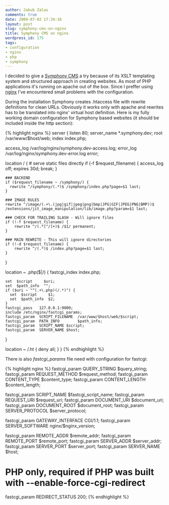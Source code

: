 ```yaml
---
author: Jakub Zalas
comments: true
date: 2009-07-02 17:34:16
layout: post
slug: symphony-cms-on-nginx
title: Symphony CMS on nginx
wordpress_id: 175
tags:
- configuration
- nginx
- php
- symphony
---
```


I decided to give a [Symphony CMS](http://symphony-cms.com/) a try because of its XSLT templating system and structured approach in creating websites. As most of PHP applications it's running on apache out of the box. Since I preffer using [nginx](http://nginx.net/) I've encountered small problems with the configuration.

During the installation Symphony creates .htaccess file with rewrite definitions for clean URLs. Obviously it works only with apache and rewrites has to be translated into nginx' virtual host definition. Here is my fully working domain configuration for Symphony based websites (it should be included inside the http section):

{% highlight nginx %}
server {
  listen 80;
  server_name *.symphony.dev;
  root /var/www/$host/web;
  index index.php;

  access_log /var/log/nginx/symphony.dev-access.log;
  error_log /var/log/nginx/symphony.dev-error.log error;

  location / {
    # serve static files directly
    if (-f $request_filename) {
      access_log        off;
      expires           30d;
      break;
    }

    ### BACKEND
    if ($request_filename ~ /symphony/) {
      rewrite ^/symphony/(.*)$ /symphony/index.php?page=$1 last;
    }

    ### IMAGE RULES
    rewrite ^/image/(.+\.(jpg|gif|jpeg|png|bmp|JPG|GIF|JPEG|PNG|BMP))$ /extensions/jit_image_manipulation/lib/image.php?param=$1 last;

    ### CHECK FOR TRAILING SLASH - Will ignore files
    if (!-f $request_filename) {
        rewrite ^/(.*[^/]+)$ /$1/ permanent;
    }

    ### MAIN REWRITE - This will ignore directories
    if (!-d $request_filename) {
        rewrite ^/(.*)$ /index.php?page=$1 last;
    }
  }

  location ~ \.php($|/) {
    fastcgi_index index.php;

    set  $script     $uri;
    set  $path_info  "";
    if ($uri ~ "^(.+\.php)(/.*)") {
      set  $script     $1;
      set  $path_info  $2;
    }
    fastcgi_pass   127.0.0.1:9000;
    include /etc/nginx/fastcgi_params;
    fastcgi_param  SCRIPT_FILENAME  /var/www/$host/web/$script;
    fastcgi_param  PATH_INFO        $path_info;
    fastcgi_param  SCRIPT_NAME $script;
    fastcgi_param  SERVER_NAME $host;
  }

  location ~ /\.ht {
    deny  all;
  }
}
{% endhighlight %}

There is also *fastcgi_params* file need with configuration for fastcgi:

{% highlight nginx %}
fastcgi_param  QUERY_STRING       $query_string;
fastcgi_param  REQUEST_METHOD     $request_method;
fastcgi_param  CONTENT_TYPE       $content_type;
fastcgi_param  CONTENT_LENGTH     $content_length;

fastcgi_param  SCRIPT_NAME        $fastcgi_script_name;
fastcgi_param  REQUEST_URI        $request_uri;
fastcgi_param  DOCUMENT_URI       $document_uri;
fastcgi_param  DOCUMENT_ROOT      $document_root;
fastcgi_param  SERVER_PROTOCOL    $server_protocol;

fastcgi_param  GATEWAY_INTERFACE  CGI/1.1;
fastcgi_param  SERVER_SOFTWARE    nginx/$nginx_version;

fastcgi_param  REMOTE_ADDR        $remote_addr;
fastcgi_param  REMOTE_PORT        $remote_port;
fastcgi_param  SERVER_ADDR        $server_addr;
fastcgi_param  SERVER_PORT        $server_port;
fastcgi_param  SERVER_NAME        $host;

# PHP only, required if PHP was built with --enable-force-cgi-redirect
fastcgi_param  REDIRECT_STATUS    200;
{% endhighlight %}
